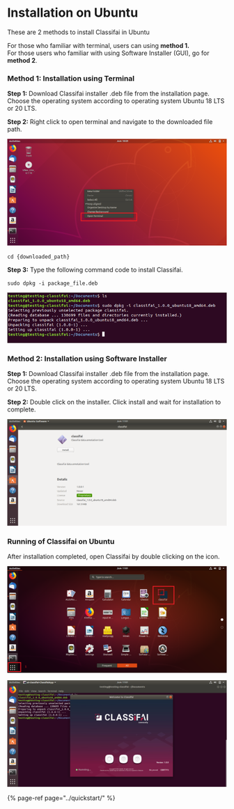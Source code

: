 # Installation on Ubuntu

These are 2 methods to install Classifai in Ubuntu   
  
For those who familiar with terminal, users can using **method 1.**  
For those users who familiar with using Software Installer \(GUI\), go for **method 2**. 

### Method 1: Installation using Terminal

**Step 1:** Download Classifai installer .deb file from the installation page.   
Choose the operating system according to operating system Ubuntu 18 LTS or 20 LTS.

**Step 2:** Right click to open terminal and navigate to the downloaded file path.

![](../../.gitbook/assets/ubuntu18-install.png)

```text
cd {downloaded_path}
```

**Step 3:** Type the following command code to install Classifai. 

```text
sudo dpkg -i package_file.deb 
```

![](../../.gitbook/assets/ubuntu18-install2.png)

### Method 2: Installation using Software Installer

**Step 1:** Download Classifai installer .deb file from the installation page.   
Choose the operating system according to operating system Ubuntu 18 LTS or 20 LTS.

**Step 2:** Double click on the installer. Click install and wait for installation to complete.

![](../../.gitbook/assets/ubuntu18-install5.png)

### Running of Classifai on Ubuntu

After installation completed, open Classifai by double clicking on the icon.

![](../../.gitbook/assets/ubuntu18-install3.png)

![](../../.gitbook/assets/ubuntu18-install4.png)

{% page-ref page="../quickstart/" %}

